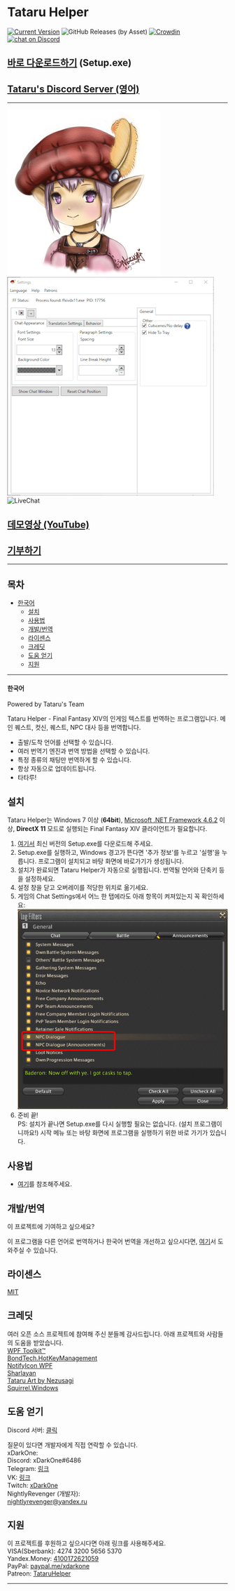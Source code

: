 # Tataru Helper

[![Current Version](https://img.shields.io/github/release/NightlyRevenger/TataruHelper)](https://github.com/NightlyRevenger/TataruHelper/releases) ![GitHub Releases (by Asset)](https://img.shields.io/github/downloads/NightlyRevenger/TataruHelper/latest/TataruHelper-0.9.40-full.nupkg?label=Downloads)  [![Crowdin](https://badges.crowdin.net/tataru-helper/localized.svg)](https://crowdin.com/project/tataru-helper) <a href="https://discord.gg/bSrpbd9">
        <img src="https://img.shields.io/discord/592039000538349569?logo=discord"
            alt="chat on Discord"></a>
            
## [바로 다운로드하기](https://github.com/NightlyRevenger/TataruHelper/releases/latest/download/Setup.exe) (Setup.exe)

## [Tataru's Discord Server (영어)](https://discord.gg/bSrpbd9)

* * *

![TataruHead](./Tataru_img.png) ![LiveAction](./LiveAction.gif)  
![LiveChat](./2020-08-18_21-24-41.gif)

## [데모영상 (YouTube)](https://youtu.be/SY5voIl0c8g)

## [기부하기](https://github.com/NightlyRevenger/TataruHelper/blob/master/README.md#support)

* * *

## 목차

* [한국어](#한국어) 
   * [설치](#설치)
   * [사용법](#사용법)
   * [개발/번역](#개발번역)
   * [라이센스](#라이센스)
   * [크레딧](#크레딧)
   * [도움 얻기](#도움-얻기)
   * [지원](#지원)

* * *

#### 한국어

Powered by Tataru's Team

Tataru Helper - Final Fantasy XIV의 인게임 텍스트를 번역하는 프로그램입니다. 메인 퀘스트, 컷신, 퀘스트, NPC 대사 등을 번역합니다.

- 출발/도착 언어를 선택할 수 있습니다.
- 여러 번역기 엔진과 번역 방법을 선택할 수 있습니다. 
- 특정 종류의 채팅만 번역하게 할 수 있습니다. 
- 항상 자동으로 업데이트됩니다.
- 타타루!

## 설치

Tataru Helper는 Windows 7 이상 (**64bit**), [Microsoft .NET Framework 4.6.2](https://www.microsoft.com/net/download/dotnet-framework-runtime) 이상, **DirectX 11** 모드로 실행되는 Final Fantasy XIV 클라이언트가 필요합니다.

1. [여기서](https://github.com/NightlyRevenger/TataruHelper/releases/latest) 최신 버전의 Setup.exe를 다운로드해 주세요.
2. Setup.exe를 실행하고, Windows 경고가 뜬다면 '추가 정보'를 누르고 '실행'을 누릅니다. 프로그램이 설치되고 바탕 화면에 바로가기가 생성됩니다.
3. 설치가 완료되면 Tataru Helper가 자동으로 실행됩니다. 번역될 언어와 단축키 등을 설정하세요.
4. 설정 창을 닫고 오버레이를 적당한 위치로 옮기세요.
5. 게임의 Chat Settings에서 어느 한 탭에라도 아래 항목이 켜져있는지 꼭 확인하세요: ![InGameSettings](./InGameSettings.png) 
6. 준비 끝!   
   PS: 설치가 끝나면 Setup.exe를 다시 실행할 필요는 없습니다. (설치 프로그램이니까요!) 시작 메뉴 또는 바탕 화면에 프로그램을 실행하기 위한 바로 가기가 있습니다.

## 사용법

- [여기](./Guide.MD)를 참조해주세요.

## 개발/번역

이 프로젝트에 기여하고 싶으세요? 

이 프로그램을 다른 언어로 번역하거나 한국어 번역을 개선하고 싶으시다면, [여기](https://crowdin.com/project/tataru-helper)서 도와주실 수 있습니다.

## 라이센스

[MIT](/LICENSE)

## 크레딧

여러 오픈 소스 프로젝트에 참여해 주신 분들께 감사드립니다. 아래 프로젝트와 사람들의 도움을 받았습니다.  
[WPF Toolkit™](https://github.com/xceedsoftware/wpftoolkit)  
[BondTech.HotKeyManagement](https://github.com/bondtech/HotKey-Manager-for-WinForm-and-WPF-Apps)  
[NotifyIcon WPF](https://bitbucket.org/hardcodet/notifyicon-wpf/)  
[Sharlayan](https://github.com/FFXIVAPP/sharlayan)  
[Tataru Art by Nezusagi](https://www.deviantart.com/nezusagi)  
[Squirrel.Windows](https://github.com/Squirrel/Squirrel.Windows)

## 도움 얻기

Discord 서버: [클릭](https://discord.gg/bSrpbd9)

질문이 있다면 개발자에게 직접 연락할 수 있습니다.  
xDarkOne:  
Discord: xDarkOne#6486  
Telegram: [링크](https://t.me/xDarkOne)  
VK: [링크](https://vk.com/velikov_ra)  
Twitch: [xDark0ne](https://www.twitch.tv/xdark0ne)  
NightlyRevenger (개발자):  
<nightlyrevenger@yandex.ru>

## 지원

이 프로젝트를 후원하고 싶으시다면 아래 링크를 사용해주세요.  
VISA(Sberbank): 4274 3200 5656 5370  
Yandex.Money: [4100172621059](https://money.yandex.ru/to/4100172621059)  
PayPal: [paypal.me/xdarkone](https://www.paypal.me/xdarkone)  
Patreon: [TataruHelper](https://www.patreon.com/TataruHelper)

* * *
